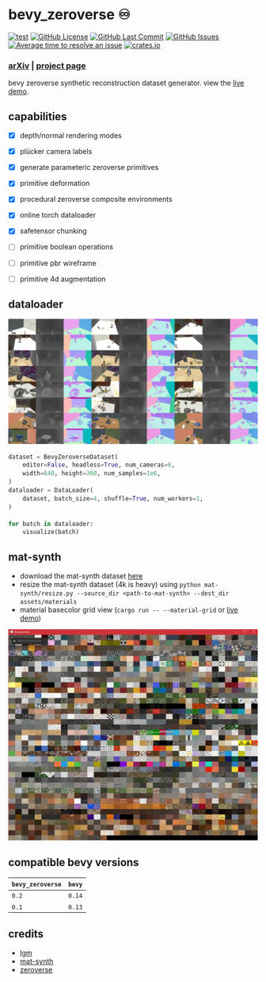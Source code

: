 # bevy_zeroverse ♾️

[![test](https://github.com/mosure/bevy_zeroverse/workflows/test/badge.svg)](https://github.com/Mosure/bevy_zeroverse/actions?query=workflow%3Atest)
[![GitHub License](https://img.shields.io/github/license/mosure/bevy_zeroverse)](https://raw.githubusercontent.com/mosure/bevy_zeroverse/main/LICENSE)
[![GitHub Last Commit](https://img.shields.io/github/last-commit/mosure/bevy_zeroverse)](https://github.com/mosure/bevy_zeroverse)
[![GitHub Issues](https://img.shields.io/github/issues/mosure/bevy_zeroverse)](https://github.com/mosure/bevy_zeroverse/issues)
[![Average time to resolve an issue](https://isitmaintained.com/badge/resolution/mosure/bevy_zeroverse.svg)](http://isitmaintained.com/project/mosure/bevy_zeroverse)
[![crates.io](https://img.shields.io/crates/v/bevy_zeroverse.svg)](https://crates.io/crates/bevy_zeroverse)

### [arXiv](https://arxiv.org/abs/) | [project page](https://mosure.github.io/bevy_zeroverse/project/index.html)</a>

bevy zeroverse synthetic reconstruction dataset generator. view the [live demo](https://mosure.github.io/bevy_zeroverse?yaw_speed=0.7&cameras_x=2&cameras_y=2&regenerate_ms=8000&plucker_visualization=true).


## capabilities

- [X] depth/normal rendering modes
- [X] plücker camera labels
- [X] generate parameteric zeroverse primitives
- [X] primitive deformation
- [x] procedural zeroverse composite environments
- [x] online torch dataloader
- [x] safetensor chunking
- [ ] primitive boolean operations
- [ ] primitive pbr wireframe
- [ ] primitive 4d augmentation


## dataloader

![Alt text](docs/bevy_zeroverse_dataloader_grid.webp)

```python
dataset = BevyZeroverseDataset(
    editor=False, headless=True, num_cameras=6,
    width=640, height=360, num_samples=1e6,
)
dataloader = DataLoader(
    dataset, batch_size=4, shuffle=True, num_workers=1,
)

for batch in dataloader:
    visualize(batch)
```


## mat-synth

- download the mat-synth dataset [here](https://huggingface.co/datasets/gvecchio/MatSynth/blob/main/scripts/download_dataset.py)
- resize the mat-synth dataset (4k is heavy) using `python mat-synth/resize.py --source_dir <path-to-mat-synth> --dest_dir assets/materials`
- material basecolor grid view (`cargo run -- --material-grid` or [live demo](https://mosure.github.io/bevy_zeroverse?material_grid=true))

![Alt text](docs/bevy_zeroverse_material_grid.webp)


## compatible bevy versions

| `bevy_zeroverse` | `bevy` |
| :--                       | :--    |
| `0.2`                     | `0.14` |
| `0.1`                     | `0.13` |


## credits

- [lgm](https://github.com/3DTopia/LGM)
- [mat-synth](https://huggingface.co/datasets/gvecchio/MatSynth)
- [zeroverse](https://github.com/desaixie/zeroverse)
